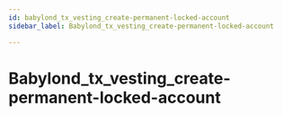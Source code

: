 ```yaml
---
id: babylond_tx_vesting_create-permanent-locked-account
sidebar_label: Babylond_tx_vesting_create-permanent-locked-account

---
```


# Babylond_tx_vesting_create-permanent-locked-account